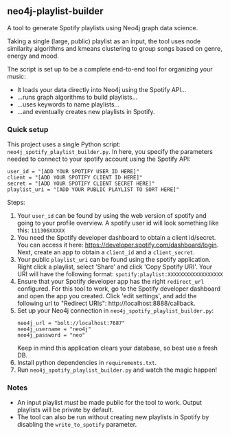 ## neo4j-playlist-builder
A tool to generate Spotify playlists using Neo4j graph data science.

Taking a single (large, public) playlist as an input, the tool uses node similarity algorithms and kmeans clustering to group songs based on genre, energy and mood.

The script is set up to be a complete end-to-end tool for organizing your music:
- It loads your data directly into Neo4j using the Spotify API...
- ...runs graph algorithms to build playlists...
- ...uses keywords to name playlists...
- ...and eventually creates new playlists in Spotify.

### Quick setup
This project uses a single Python script: `neo4j_spotify_playlist_builder.py`.
In here, you specify the parameters needed to connect to your spotify account using the Spotify API:
```
user_id = "[ADD YOUR SPOTIFY USER ID HERE]"
client = "[ADD YOUR SPOTIFY CLIENT ID HERE]"
secret = "[ADD YOUR SPOTIFY CLIENT SECRET HERE]"
playlist_uri = "[ADD YOUR PUBLIC PLAYLIST TO SORT HERE]"
```

Steps:
1. Your `user_id` can be found by using the web version of spotify and going to your profile overview. A spotify user id will look something like this: `111306XXXXX`
2. You need the Spotify developer dashboard to obtain a client id/secret. You can access it here: https://developer.spotify.com/dashboard/login. Next, create an app to obtain a `client_id` and a `client_secret`.
3. Your public `playlist_uri` can be found using the spotify application. Right click a playlist, select 'Share' and click 'Copy Spotify URI'. Your URI will have the following format: `spotify:playlist:XXXXXXXXXXXXXXXXXX`
4. Ensure that your Spotify developer app has the right `redirect_url` configured. For this tool to work, go to the Spotify developer dashboard and open the app you created. Click 'edit settings', and add the following url to "Redirect URIs": http://localhost:8888/callback.
5. Set up your Neo4j connection in `neo4j_spotify_playlist_builder.py`:
    ```
    neo4j_url = "bolt://localhost:7687"
    neo4j_username = "neo4j"
    neo4j_password = "neo" 
    ```
    Keep in mind this application clears your database, so best use a fresh DB.
6. Install python dependencies in `requirements.txt`.
7. Run `neo4j_spotify_playlist_builder.py` and watch the magic happen!

### Notes
- An input playlist *must* be made public for the tool to work. Output playlists will be private by default. 
- The tool can also be run without creating new playlists in Spotify by disabling the `write_to_spotify` parameter.
